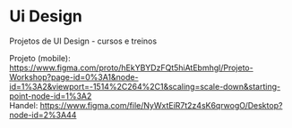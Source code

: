 # Ui Design
Projetos de UI Design - cursos e treinos


Projeto (mobile): https://www.figma.com/proto/hEkYBYDzFQt5hiAtEbmhgl/Projeto-Workshop?page-id=0%3A1&node-id=1%3A2&viewport=-1514%2C264%2C1&scaling=scale-down&starting-point-node-id=1%3A2
<br>
Handel: https://www.figma.com/file/NyWxtEiR7t2z4sK6qrwogO/Desktop?node-id=2%3A44

